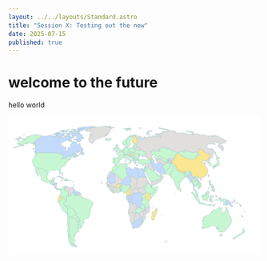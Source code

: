 ```yaml
---
layout: ../../layouts/Standard.astro
title: "Session X: Testing out the new"
date: 2025-07-15
published: true
---
```

# welcome to the future

hello world

![](./Screenshot%202025-05-29%20at%2010.36.14.png)
